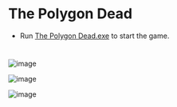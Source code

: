 # The Polygon Dead
- Run [The Polygon Dead.exe](Builds/The%20Polygon%20Dead.exe) to start the game.
#
![image](https://github.com/user-attachments/assets/984c07bd-2b09-4859-b64c-f78aa56bddc1)

![image](https://github.com/user-attachments/assets/dcbc3d2b-670b-400e-a848-57f2a8b79c50)

![image](https://github.com/user-attachments/assets/068b11ba-3beb-4052-8064-5990c5eb84f3)
